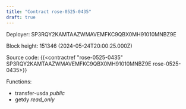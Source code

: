 ```yaml
---
title: "Contract rose-0525-0435"
draft: true
---
```

Deployer: SP3RQY2KAMTAAZWMAVEMFKC9QBX0MH91010MNBZ9E


 



Block height: 151346 (2024-05-24T20:00:25.000Z)

Source code: {{<contractref "rose-0525-0435" SP3RQY2KAMTAAZWMAVEMFKC9QBX0MH91010MNBZ9E rose-0525-0435>}}

Functions:

* transfer-usda _public_
* getdy _read_only_
